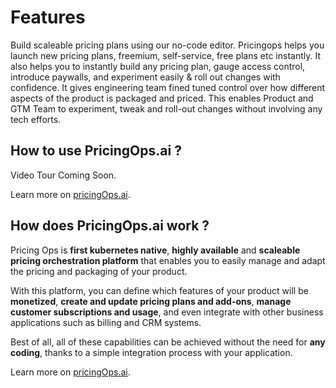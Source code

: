 # Features

Build scaleable pricing plans using our no-code editor. Pricingops helps you launch new pricing plans, freemium, self-service, free plans etc instantly. It also helps
you to instantly build any pricing plan, gauge access control, introduce paywalls, and experiment easily & roll out changes with confidence.
It gives engineering team fined tuned control over how different aspects of the product is packaged and priced. This enables Product and GTM Team to experiment, tweak and roll-out changes without involving any tech efforts.

## How to use PricingOps.ai ?

Video Tour Coming Soon.

Learn more on [pricingOps.ai](https://pricingOps.ai).


## How does PricingOps.ai work ?

Pricing Ops is **first kubernetes native**, **highly available** and **scaleable pricing orchestration platform** that enables you to easily manage and adapt the pricing and packaging of your product. 

 With this platform, you can define which features of your product will be **monetized**, **create and update pricing plans and add-ons**, **manage customer subscriptions and usage**, and even integrate with other business applications such as billing and CRM systems.
 
  Best of all, all of these capabilities can be achieved without the need for **any coding**, thanks to a simple integration process with your application.

Learn more on [pricingOps.ai](https://pricingOps.ai).
